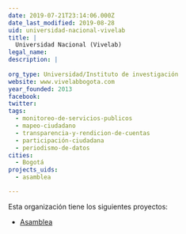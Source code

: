```yaml
---
date: 2019-07-21T23:14:06.000Z
date_last_modified: 2019-08-28
uid: universidad-nacional-vivelab
title: |
  Universidad Nacional (Vivelab)
legal_name: 
description: |
  
org_type: Universidad/Instituto de investigación
website: www.vivelabbogota.com
year_founded: 2013
facebook: 
twitter: 
tags:
  - monitoreo-de-servicios-publicos
  - mapeo-ciudadano
  - transparencia-y-rendicion-de-cuentas
  - participación-ciudadana
  - periodismo-de-datos
cities: 
  - Bogotá
projects_uids:
  - asamblea

---
```


Esta organización tiene los siguientes proyectos:

- [Asamblea](/proyectos/asamblea)
